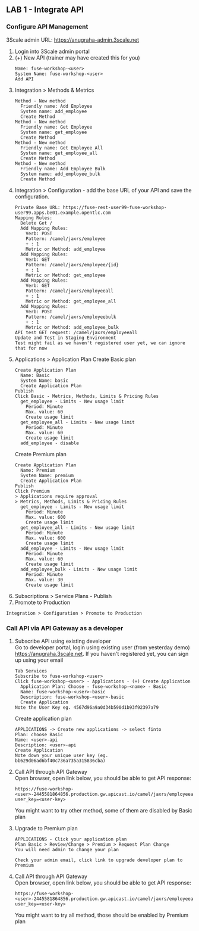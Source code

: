 
## LAB 1 - Integrate API


### Configure API Management
3Scale admin URL: https://anugraha-admin.3scale.net
  
1. Login into 3Scale admin portal
2. (+) New API (trainer may have created this for you)
   ```
   Name: fuse-workshop-<user>
   System Name: fuse-workshop-<user>
   Add API
   ```
3. Integration > Methods & Metrics 
   ```
   Method - New method  
     Friendly name: Add Employee  
     System name: add_employee  
     Create Method  
   Method - New method  
     Friendly name: Get Employee  
     System name: get_employee  
     Create Method  
   Method - New method  
     Friendly name: Get Employee All  
     System name: get_employee_all  
     Create Method  
   Method - New method  
     Friendly name: Add Employee Bulk  
     System name: add_employee_bulk 
     Create Method  
   ```
4. Integration > Configuration - add the base URL of your API and save the configuration.
   ```
   Private Base URL: https://fuse-rest-user99-fuse-workshop-user99.apps.be01.example.opentlc.com
   Mapping Rules:
     Delete Get /
     Add Mapping Rules:
       Verb: POST
       Pattern: /camel/jaxrs/employee
       + : 1
       Metric or Method: add_employee
     Add Mapping Rules:
       Verb: GET
       Pattern: /camel/jaxrs/employee/{id}
       + : 1
       Metric or Method: get_employee
     Add Mapping Rules:
       Verb: GET
       Pattern: /camel/jaxrs/employeeall
       + : 1
       Metric or Method: get_employee_all
     Add Mapping Rules:
       Verb: POST
       Pattern: /camel/jaxrs/employeebulk
       + : 1
       Metric or Method: add_employee_bulk
   API test GET request: /camel/jaxrs/employeeall
   Update and Test in Staging Environment 
   Test might fail as we haven't registered user yet, we can ignore that for now
   ```
5. Applications > Application Plan
   Create Basic plan
   ```
   Create Application Plan
     Name: Basic
     System Name: basic
     Create Application Plan
   Publish
   Click Basic - Metrics, Methods, Limits & Pricing Rules 
     get_employee - Limits - New usage limit
       Period: Minute
       Max. value: 60
       Create usage limit
     get_employee_all - Limits - New usage limit
       Period: Minute
       Max. value: 60
       Create usage limit
     add_employee - disable
   ```
   Create Premium plan
   ```
   Create Application Plan
     Name: Premium
     System Name: premium
     Create Application Plan
   Publish
   Click Premium
   > Applications require approval
   > Metrics, Methods, Limits & Pricing Rules 
     get_employee - Limits - New usage limit
       Period: Minute
       Max. value: 600
       Create usage limit
     get_employee_all - Limits - New usage limit
       Period: Minute
       Max. value: 600
       Create usage limit
     add_employee - Limits - New usage limit
       Period: Minute
       Max. value: 60
       Create usage limit
     add_employee_bulk - Limits - New usage limit
       Period: Minute
       Max. value: 30
       Create usage limit
    ```
6. Subscriptions > Service Plans - Publish
7. Promote to Production
```
Integration > Configuration > Promote to Production 
```
<!--
7. Create developer account 
   ```
   Choose dropdown Audience
   Account - Listing - Create
     Username: fuse-workshop-<user>
     Email: fuse-workshop-<user>@email.com
     Password: password
     Organization: fuse-workshop-<user>
   ```    

8. Register developer  
   We will use the account to be registered with application plan  
   Register with Basic plan
   ```
   Choose dropdown Audience
   Account - Listing
   Click fuse-workshop-<user> - Applications - (+) Create Application
     Application Plan: Choose - fuse-workshop-<name> - Basic 
     Name: fuse-workshop-<user>-basic
     Description: fuse-workshop-<user>-basic
     Create Application
   Note the User Key eg. 4567d96a9a0d34b590d1b93f92397a79
   ```
-->

### Call API via API Gateway as a developer

1. Subscribe API using existing developer  
   Go to developer portal, login using existing user (from yesterday demo) https://anugraha.3scale.net. If you haven't registered yet, you can sign up using your email
   ```
   Tab Services
   Subscribe to fuse-workshop-<user>
   Click fuse-workshop-<user> - Applications - (+) Create Application
     Application Plan: Choose - fuse-workshop-<name> - Basic 
     Name: fuse-workshop-<user>-basic
     Description: fuse-workshop-<user>-basic
     Create Application
   Note the User Key eg. 4567d96a9a0d34b590d1b93f92397a79
   ```
   Create application plan
   ```
   APPLICATIONS -> Create new applications -> select finto
   Plan: choose Basic
   Name: <user>-api
   Description: <user>-api
   Create Application
   Note down your unique user key (eg. bb629d06ad6bf40c736a735a315836cba)
   ```
2. Call API through API Gateway  
   Open browser, open link below, you should be able to get API response:
   ```
   https://fuse-workshop-<user>-2445581864856.production.gw.apicast.io/camel/jaxrs/employeeall?user_key=<user-key>
   ```
   You might want to try other method, some of them are disabled by Basic plan
3. Upgrade to Premium plan  
   ```
   APPLICATIONS - Click your application plan
   Plan Basic > Review/Change > Premium > Request Plan Change
   You will need admin to change your plan
   ```
   ```
   Check your admin email, click link to upgrade developer plan to Premium
   ```
4. Call API through API Gateway  
   Open browser, open link below, you should be able to get API response:
   ```
   https://fuse-workshop-<user>-2445581864856.production.gw.apicast.io/camel/jaxrs/employeeall?user_key=<user-key>
   ```
   You might want to try all method, those should be enabled by Premium plan

   <!--
   Go back to Admin Portal, note API Gateway URL
   ```
   Choose dropdown at top: fuse-workshop-<user>
   Integration - Configuration
   Note API Gateway staging URL
   ```
   Call API
   ```
   Open API Gateway staging URL via browser, add path below with user key from #6:
   /camel/jaxrs/employeeall?user_key=<user_key>
   ```
   You should be able to get employee data response
-->
